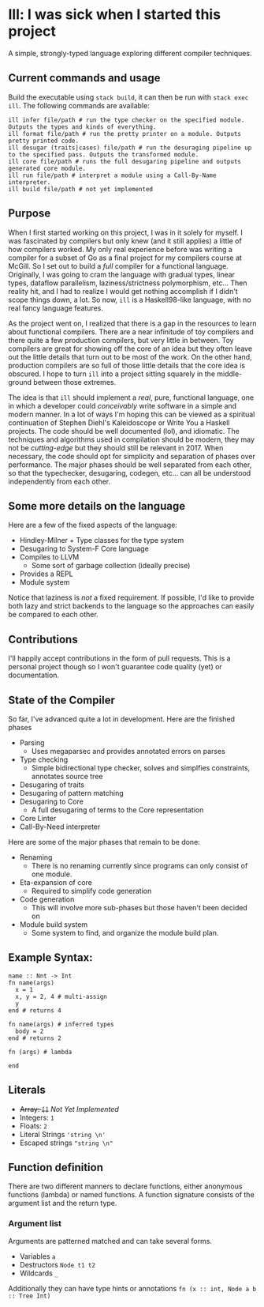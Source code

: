 # Ill: I was sick when I started this project

A simple, strongly-typed language exploring different compiler techniques.

## Current commands and usage

Build the executable using `stack build`, it can then be run with `stack exec ill`. The following commands are available:

```
ill infer file/path # run the type checker on the specified module. Outputs the types and kinds of everything.
ill format file/path # run the pretty printer on a module. Outputs pretty printed code.
ill desugar (traits|cases) file/path # run the desuraging pipeline up to the specified pass. Outputs the transformed module.
ill core file/path # runs the full desugaring pipeline and outputs generated core module.
ill run file/path # interpret a module using a Call-By-Name interpreter.
ill build file/path # not yet implemented
```

## Purpose

When I first started working on this project, I was in it solely for myself. I was fascinated by compilers but only knew (and it still applies) a little of how compilers worked. My only real experience before was writing a compiler for a subset of Go as a final project for my compilers course at McGill. So I set out to build a _full_ compiler for a functional language. Originally, I was going to cram the language with gradual types, linear types, dataflow parallelism, laziness/strictness polymorphism, etc... Then reality hit, and I had to realize I would get nothing accomplish if I didn't scope things down, a lot. So now, `ill` is a Haskell98-like language, with no real fancy language features.

As the project went on, I realized that there is a gap in the resources to learn about functional compilers. There are a near infinitude of toy compilers and there quite a few production compilers, but very little in between. Toy compilers are great for showing off the core of an idea but they often leave out the little details that turn out to be most of the work. On the other hand, production compilers are so full of those little details that the core idea is obscured. I hope to turn `ill` into a project sitting squarely in the middle-ground between those extremes.

The idea is that `ill` should implement a _real_, pure, functional language, one in which a developer could _conceivably_ write software in a simple and modern manner. In a lot of ways I'm hoping this can be viewed as a spiritual continuation of Stephen Diehl's Kaleidoscope or Write You a Haskell projects. The code should be well documented (lol), and idiomatic. The techniques and algorithms used in compilation should be modern, they may not be _cutting-edge_ but they should still be relevant in 2017. When necessary, the code should opt for simplicity and separation of phases over performance. The major phases should be well separated from each other, so that the typechecker, desugaring, codegen, etc... can all be understood independently from each other.

## Some more details on the language

Here are a few of the fixed aspects of the language:

- Hindley-Milner + Type classes for the type system
- Desugaring to System-F Core language
- Compiles to LLVM
  - Some sort of garbage collection (ideally precise)
- Provides a REPL
- Module system

Notice that laziness is _not_ a fixed requirement. If possible, I'd like to provide both lazy and strict backends to the language so the approaches can easily be compared to each other.

## Contributions

I'll happily accept contributions in the form of pull requests. This is a personal project though so I won't guarantee code quality (yet) or documentation.

## State of the Compiler

So far, I've advanced quite a lot in development. Here are the finished phases

- Parsing
  - Uses megaparsec and provides annotated errors on parses
- Type checking
  - Simple bidirectional type checker, solves and simplfies constraints, annotates source tree
- Desugaring of traits
- Desugaring of pattern matching
- Desugaring to Core
  - A full desugaring of terms to the Core representation
- Core Linter
- Call-By-Need interpreter

Here are some of the major phases that remain to be done:

- Renaming
  - There is no renaming currently since programs can only consist of one module.
- Eta-expansion of core
  - Required to simplify code generation
- Code generation
  - This will involve more sub-phases but those haven't been decided on
- Module build system
  - Some system to find, and organize the module build plan.


## Example Syntax:


```
name :: Nnt -> Int
fn name(args)
  x = 1
  x, y = 2, 4 # multi-assign
  y
end # returns 4

fn name(args) # inferred types
  body = 2
end # returns 2

fn (args) # lambda

end
```

## Literals

- ~~Array: `[]`~~ _Not Yet Implemented_
- Integers: `1`
- Floats: `2`
- Literal Strings `'string \n'`
- Escaped strings `"string \n"`

## Function definition

There are two different manners to declare functions, either anonymous functions (lambda) or named functions. A function signature consists of the argument list and the return type.

### Argument list

Arguments are patterned matched and can take several forms.

- Variables `a`
- Destructors `Node t1 t2`
- Wildcards `_`

Additionally they can have type hints or annotations `fn (x :: int, Node a b :: Tree Int)`


